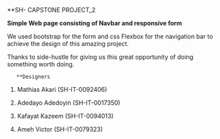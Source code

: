 **SH- CAPSTONE PROJECT_2

**Simple Web page consisting of Navbar and responsive form**

We used bootstrap for the form and css Flexbox for the navigation bar to achieve the design of this amazing project.

Thanks to side-hustle for giving us this great opportunity of doing something worth doing.

       **Designers

1. Mathias Akari (SH-IT-0092406)

2. Adedayo Adedoyin (SH-IT-0017350)

3. Kafayat Kazeem (SH-IT-0094013)

4. Ameh Victor (SH-IT-0079323)
